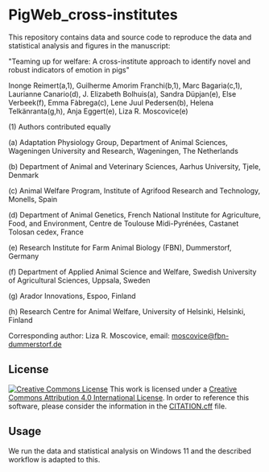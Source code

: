 # PigWeb_cross-institutes
This repository contains data and source code to reproduce the data and statistical analysis and figures in the manuscript:

"Teaming up for welfare: A cross-institute approach to identify novel and robust indicators of emotion in pigs"

Inonge Reimert(a,1), Guilherme Amorim Franchi(b,1), Marc Bagaria(c,1), Laurianne Canario(d), J. Elizabeth Bolhuis(a), Sandra Düpjan(e), 
Else Verbeek(f), Emma Fàbrega(c), Lene Juul Pedersen(b), Helena Telkänranta(g,h), Anja Eggert(e), Liza R. Moscovice(e)

(1) Authors contributed equally

(a) Adaptation Physiology Group, Department of Animal Sciences, Wageningen University and Research, Wageningen, The Netherlands

(b) Department of Animal and Veterinary Sciences, Aarhus University, Tjele, Denmark

(c) Animal Welfare Program, Institute of Agrifood Research and Technology, Monells, Spain

(d) Department of Animal Genetics, French National Institute for Agriculture, Food, and Environment, Centre de Toulouse Midi-Pyrénées, Castanet Tolosan cedex, France

(e) Research Institute for Farm Animal Biology (FBN), Dummerstorf, Germany

(f) Department of Applied Animal Science and Welfare, Swedish University of Agricultural Sciences, Uppsala, Sweden

(g) Arador Innovations, Espoo, Finland

(h) Research Centre for Animal Welfare, University of Helsinki, Helsinki, Finland


Corresponding author: Liza R. Moscovice, email: moscovice@fbn-dummerstorf.de


## License
[![Creative Commons License](https://i.creativecommons.org/l/by/4.0/88x31.png)](http://creativecommons.org/licenses/by/4.0/)
This work is licensed under a [Creative Commons Attribution 4.0 International License](http://creativecommons.org/licenses/by/4.0/).
In order to reference this software, please consider the information in the [CITATION.cff](CITATION.cff) file.

## Usage
We run the data and statistical analysis on Windows 11 and the described workflow is adapted to this.
